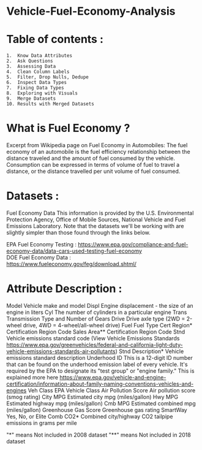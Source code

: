 # Vehicle-Fuel-Economy-Analysis
# Table of contents :
    1.  Know Data Attributes
    2.  Ask Questions
    3.  Assessing Data
    4.  Clean Column Labels
    5.  Filter, Drop Nulls, Dedupe
    6.  Inspect Data Types
    7.  Fixing Data Types
    8.  Exploring with Visuals
    9.  Merge Datasets
    10. Results with Merged Datasets

# What is Fuel Economy ?
Excerpt from Wikipedia page on Fuel Economy in Automobiles: The fuel economy of an automobile is the fuel efficiency relationship between the distance traveled and the amount of fuel consumed by the vehicle. Consumption can be expressed in terms of volume of fuel to travel a distance, or the distance travelled per unit volume of fuel consumed.

# Datasets :
Fuel Economy Data This information is provided by the U.S. Environmental Protection Agency, Office of Mobile Sources, National Vehicle and Fuel Emissions Laboratory. Note that the datasets we'll be working with are slightly simpler than those found through the links below.

EPA Fuel Economy Testing : https://www.epa.gov/compliance-and-fuel-economy-data/data-cars-used-testing-fuel-economy \
DOE Fuel Economy Data : https://www.fueleconomy.gov/feg/download.shtml/ 

# Attribute Description :
    
Model Vehicle make and model
Displ Engine displacement - the size of an engine in liters
Cyl The number of cylinders in a particular engine
Trans Transmission Type and Number of Gears
Drive Drive axle type (2WD = 2-wheel drive, 4WD = 4-wheel/all-wheel drive)
Fuel Fuel Type
Cert Region* Certification Region Code
Sales Area** Certification Region Code
Stnd Vehicle emissions standard code (View Vehicle Emissions Standards https://www.epa.gov/greenvehicles/federal-and-california-light-duty-vehicle-emissions-standards-air-pollutants)
Stnd Description* Vehicle emissions standard description
Underhood ID This is a 12-digit ID number that can be found on the underhood emission label of every vehicle. It's required by the EPA to designate its "test group" or "engine family." This is explained more here https://www.epa.gov/vehicle-and-engine-certification/information-about-family-naming-conventions-vehicles-and-engines
Veh Class EPA Vehicle Class
Air Pollution Score Air pollution score (smog rating)
City MPG Estimated city mpg (miles/gallon)
Hwy MPG Estimated highway mpg (miles/gallon)
Cmb MPG Estimated combined mpg (miles/gallon)
Greenhouse Gas Score Greenhouse gas rating
SmartWay Yes, No, or Elite
Comb CO2* Combined city/highway CO2 tailpipe emissions in grams per mile

"*" means Not included in 2008 dataset "**" means Not included in 2018 dataset
